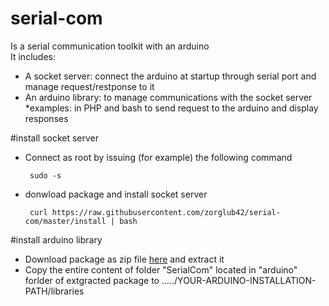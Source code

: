 # serial-com
Is a serial communication toolkit  with an arduino  
It includes:
  * A socket server: connect the arduino at startup through serial port and manage request/restponse to it
  * An arduino library: to manage communications with the socket server
  *examples: in PHP and bash to send request to the arduino and display responses

#install socket server
 * Connect as root by issuing (for example) the following command

		sudo -s

 * donwload package and install socket server

		curl https://raw.githubusercontent.com/zorglub42/serial-com/master/install | bash

#install arduino library
 * Download package as zip file [here](https://github.com/zorglub42/serial-com/archive/master.zip) and extract it
 * Copy the entire content of folder "SerialCom" located in "arduino" forlder of extgracted package to ...../YOUR-ARDUINO-INSTALLATION-PATH/libraries
